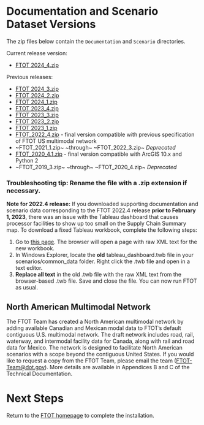 # Documentation and Scenario Dataset Versions

The zip files below contain the `Documentation` and `Scenario` directories.

Current release version:
- [FTOT 2024_4.zip](https://public.huddle.com/b/GNEvlj/index.html)

Previous releases:
- [FTOT 2024_3.zip](https://www.volpe.dot.gov/our-work/FTOT/FTOT_2024_3.zip)
- [FTOT 2024_2.zip](https://www.volpe.dot.gov/our-work/FTOT/FTOT_2024_2.zip)
- [FTOT 2024_1.zip](https://www.volpe.dot.gov/our-work/FTOT/FTOT_2024_1.zip)
- [FTOT 2023_4.zip](https://www.volpe.dot.gov/our-work/FTOT/FTOT_2023_4.zip)
- [FTOT 2023_3.zip](https://www.volpe.dot.gov/our-work/FTOT/FTOT_2023_3.zip)
- [FTOT 2023_2.zip](https://www.volpe.dot.gov/our-work/FTOT/FTOT_2023_2.zip)
- [FTOT 2023_1.zip](https://www.volpe.dot.gov/our-work/FTOT/FTOT_2023_1.zip)
- [FTOT_2022_4.zip](https://www.volpe.dot.gov/our-work/FTOT/FTOT_2022_4.zip) - final version compatible with previous specification of FTOT US multimodal network
- ~FTOT_2021_1.zip~ ~through~ ~FTOT_2022_3.zip~ _Deprecated_
- [FTOT_2020_4.1.zip](https://www.volpe.dot.gov/our-work/FTOT/FTOT_2020_4_1.zip) - final version compatible with ArcGIS 10.x and Python 2
- ~FTOT_2019_3.zip~ ~through~ ~FTOT_2020_4.zip~ _Deprecated_

### Troubleshooting tip: Rename the file with a .zip extension if necessary.

**Note for 2022.4 release:** If you downloaded supporting documentation and scenario data corresponding to the FTOT 2022.4 release **prior to February 1, 2023**, there was an issue with the Tableau dashboard that causes processor facilities to show up too small on the Supply Chain Summary map. To download a fixed Tableau workbook, complete the following steps:
1. Go to [this page](https://www.volpe.dot.gov/our-work/FTOT/tableau_dashboard.twb). The browser will open a page with raw XML text for the new workbook.
2. In Windows Explorer, locate the **old** tableau_dashboard.twb file in your scenarios/common_data folder. Right click the .twb file and open in a text editor.
3. **Replace all text** in the old .twb file with the raw XML text from the browser-based .twb file. Save and close the file.
You can now run FTOT as usual.

## North American Multimodal Network
The FTOT Team has created a North American multimodal network by adding available Canadian and Mexican modal data to FTOT’s default contiguous U.S. multimodal network. The draft network includes road, rail, waterway, and intermodal facility data for Canada, along with rail and road data for Mexico. The network is designed to facilitate North American scenarios with a scope beyond the contiguous United States. If you would like to request a copy from the FTOT Team, please email the team (<FTOT-Team@dot.gov>). More details are available in Appendices B and C of the Technical Documentation.

# Next Steps
Return to the [FTOT homepage](https://volpeusdot.github.io/FTOT-Public) to complete the installation.
